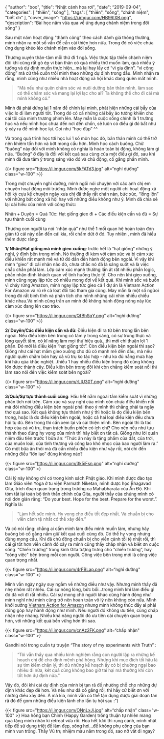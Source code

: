 {
   "author": "boo",
   "title": “Nhặt cánh hoa rơi",
   "date": “2019-09-04",
   "categories": [ "thiền", "sống" ],
   "tags": [
      "thiền",
      "sống",
      "chánh niệm",
      "biết ơn"
   ],
   "cover_image": "https://i.imgur.com/HB9RlXB.png",
   "description": “Bài học năm vừa qua về ứng dụng chánh niệm trong đời sống"
}


Sau một năm hoạt động "thành công” theo cách đánh giá thông thường, mình nhận ra một số vấn đề cần cải thiện hơn nữa. Trong đó có việc chưa ứng dụng khéo léo chánh niệm vào đời sống. 

Thường xuyên thân-tâm mỗi thứ đi 1 ngả. Việc thực tập thiền chánh niệm đôi khi cũng rất gò ép vì bản thân có quá nhiều thứ muốn làm, quá nhiều ý tưởng và dự định muốn thực hiện…mà lại hay lấy cớ “vì gia đình”, “vì cộng đồng” mà cứ thế cuốn trôi mình theo những dự định trong đầu. Mình nhận ra rằng, mình cũng như nhiều nhà hoạt động xã hội khác đang quên mất mình. 

> "Mà nếu như quên chăm sóc và nuôi dưỡng bản thân mình, làm sao có thể chăm sóc và mang lại lợi lạc cho ai? Ta không thể cho đi cái mà mình không có.” 

Mình đã phải dừng lại 1 năm để chỉnh lại mình, phát hiện những cái bẫy của việc lo đi làm người tốt. Trong đó có cả những cái bẫy ảo tưởng khiến cho cái tôi của mình trương phình lên. May mắn là cuộc sống chính là 1 trường học và nếu mình học chưa đến nơi đến chốn, sẽ luôn có điều gì đó bất như ý xảy ra để mình học lại. Coi như “học đúp” ^^

Và trong quá trình học tới học lui 1 số môn học đó, bản thân mình có thể trở nên khiêm tốn hơn và bớt mong cầu hơn. Mình học cách buông. Chữ  “buông” này đối với mình không có nghĩa là hoàn toàn bị động, không làm gì nữa. “Buông” ở đây là đối với kết quả sau cùng của một điều gì đó, sau khi mình đã đưa tâm ý trong sáng vào đó và chủ động, cố gắng phần mình. 


{{< figure src="https://i.imgur.com/5kFATd3.jpg" alt=“nghỉ dưỡng" class="w-100" >}}

Trong một chuyến nghỉ dưỡng, mình ngồi nói chuyện với các anh chị em chuyên hoạt động môi trường. Mình được nghe một người chị hoạt động xã hội kỳ cựu kể chuyện ngày xưa chị đã thấy rất chán nản, bức xúc, “lồng lộn” với những bất công xã hội hay với những điều không như ý. Mình đã chia sẻ lại cái hiểu của mình với công thức:

Nhân  + Duyên = Quả
Tức: Hạt giống gieo đi + Các điều kiện cần và đủ = Sự tựu thành cuối cùng

Thường con người ta nói “nhân quả” như thể 1 mối quan hệ hoàn toàn đơn giản từ cái này dẫn đến cái kia, rồi chấm dứt ở đó. Tuy nhiên , mình đã hiểu thêm được rằng:

**1/ Nhân/Hạt giống mà mình gieo xuống**: trước hết là “hạt giống” những ý nghĩ, ý định bên trong mình. Nó thường đi kèm với cảm xúc và bị cảm xúc điều khiển rất mạnh mẽ và từ đó dẫn đến hành động bên ngoài. Vì vậy khi mình “gieo” đi cái nhân nào đó, chưa chắc nó đã là sáng suốt và là việc chắc chắn phải làm. Lớp cảm xúc mạnh thường lấn át rất nhiều phần logic, phần nhận định khách quan về tình huống thực tế. Cho nên khi gieo xuống, mình cũng ngay lập tức có nhiều mong đợi về kết quả. Khi mình sốc và buồn vì cháy rừng Amazon, mình ngay lập tức gieo cả 1 dự án là Vietnam Action For Amazon và rủ rê cả loạt đối tác tham gia cùng. May mắn là một số ngừoi trong đó rất bình tĩnh và phân tích cho mình những cái nhìn nhiều chiều khác nhau.Và mình cũng trấn an mình để không hành động nóng nảy lúc cảm xúc đang lên cao trào.

{{< figure src="https://i.imgur.com/QfBhSqY.png" alt=“nghỉ dưỡng" class="w-100" >}}

**2/ Duyên/Các điều kiện cần và đủ**: Điều kiện đi ra từ bên trong lẫn bên ngoài. Nếu điều kiện bên trong có tâm ý trong sáng, có sự trung thực và lòng quyết tâm, có kĩ năng làm mọi thứ hiệu quả…thì mới chỉ thuận lợi 1 phần. Đó mới là điều kiện “hạt giống tốt”. Còn điều kiện bên ngoài thì sao?  Giống như cái hạt mầm gieo xuống cho dù có mạnh mẽ đến đâu, mà nếu người quên chăm bón hay cả vũ trụ ko tác hợp - như ko đủ nắng mưa hay khí hậu qúa khắc nghiệt…thiếu 1 hay nhiều điều kiện trong đó cũng không lớn được thành cây. Điều kiện bên trong đôi khi còn chẳng kiểm soát nổi thì làm sao nói đến việc kiểm soát bên ngoài?

{{< figure src="https://i.imgur.com/rLlU30T.png" alt=“nghỉ dưỡng" class="w-100" >}

**3/Quả/Sự tựu thành cuối cùng**: Hầu hết nằm ngoài tầm kiểm soát vì những phân tích nói trên. Cảm xúc và suy nghĩ của mình còn chưa điều khiển nổi mà đòi những điều kiện bên ngoài phải theo ý mình thì chẳng phải ta ngây thơ quá sao.
Kết quả không tựu thành như ý thì hoặc là do điều kiện bên trong, hoặc là do điều kiện bên ngoài, hoặc cả hai loại điều kiện đều chưa hội tụ đủ. Bên trong thì cần xem lại và cải thiện mình. Bên ngoài thì là tác hợp của cả vũ trụ, than trách buồn phiền có ích chi? Cho nên nếu như tựu thành theo đúng hy vọng của mình thì hãy biết ơn tất cả. Giống như lời quán niệm đầu tiên trước 1 bữa ăn: “Thức ăn này là tặng phẩm của đất, của trời, của muôn loài, của tình thương và công lao khó nhọc của bao người làm ra.” Có một bữa ăn thôi mà đã cần nhiều điều kiện như vậy rồi, nói chi đến những điều “lớn lao” đúng không nào? 

{{< figure src="https://i.imgur.com/3k5iFsn.png" alt=“nghỉ dưỡng" class="w-100" >}

Cái lý này không chỉ có trong kinh sách Phật giáo. Khi mình được đào tạo làm Giáo viên Yoga ở tu viện Parmath Niketan, mình được học  Bhagavad Gita,  trích đoạn quan trọng trong trường ca Mahabharata  của Ấn Độ. Khi tóm tắt lại toàn bộ tinh thần chính của Gita, người thầy của chúng mình có nói đơn giản rằng: “Do your best. Hope for the best. Prepare for the worst.”. Nghĩa là: 

> "Làm hết sức mình. Hy vọng cho điều tốt đẹp nhất. Và chuẩn bị cho viễn cảnh tệ nhất có thể xảy đến.” 

Và cô nói rằng: chẳng ai cấm mình làm điều mình muốn làm, nhưng hãy buông bỏ cố gắng nắm giữ kết quả cuối cùng đó. Có thể hy vọng nhưng đừng mong cầu. Khi đã chủ động chuẩn bị cho viễn cảnh tồi tệ nhất rồi, thì cái gì tốt hơn viễn cảnh đó xảy ra mình cũng thấy chấp nhận và biết ơn cuộc sống. “Chiến trường” trong kinh Gita tượng trưng cho "chiến trường”, hay “công việc" bên trong mỗi con người. Công việc bên trong mới là công việc quan trọng nhất.

{{< figure src="https://i.imgur.com/4rFBLap.png" alt=“nghỉ dưỡng" class="w-100" >}

Mình vẫn ngày ngày suy ngẫm về những điều như vậy. Nhưng mình thấy đã nhẹ nhõm rất nhiều. Cái sự nóng lòng, bức bối…trong mình khi làm điều gì đó đã vơi đi rất nhiều. Cái sự mong chờ người khác cũng hành động như mình nghĩ như mình cũng trở nên hoàn toàn vô lý nên không còn nữa. Mình khởi xướng [Vietnam Action for Amazon](https://www.facebook.com/VNActionForAmazon/) nhưng mình không thúc đẩy ai phải đóng góp hay hành động như mình. Nếu người đó không ưu tiên, cũng chấp nhận nhẹ nhàng. Nhiều khả năng người đó ưu tiên cái chuyện quan trọng hơn, với những kết quả bền vững hơn thì sao.

{{< figure src="https://i.imgur.com/cnAz2FK.png" alt=“chấp nhận" class="w-100" >}

Gandhi nói trong cuốn tự truyện “The story of my experiments with Truth” : 

> “Tôi vẫn thấy qua nhiều kinh nghiệm rằng con người lập ra những kế hoạch chỉ để cho định mệnh phá hỏng. Nhưng khi mục đích tối hậu là sự tìm kiếm chân lý, thì dù những kế hoạch ấy có bị chướng ngại bao nhiêu đi nữa, kết quả cũng không bao giờ tai hại mà thường khi còn tốt hơn dự định nữa.”

Vậy đó, đôi khi cái dự định của mình bị tan rã để nhường chỗ cho những dự định khác đẹp đẽ hơn. Và nếu như đã cố gắng rồi, thì hãy cứ biết ơn với những điều xảy đến. À mà kìa, mình vẫn có thể tận dụng được giai đoạn tan rã đó để gom những điều kiện lành cho lần tụ hội sau :")

{{< figure src="https://i.imgur.com/ONnLxJi.jpg" alt=“chấp nhận" class="w-100" >}
Hoa hồng bạn Chinh (Happy Garden) trồng thuận tự nhiên mang qua tặng mình nhân kì retreat vừa rồi. Hoa hết tươi thì rụng cánh, mình nhặt tiếp để sử dụng triệt để làm đẹp, xông hơi…để không phụ công của bạn mình vun trồng. Thấy Vũ trụ nhiệm màu nằm trong đó, sao nỡ vất đi ngay?


